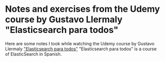 # Notes and exercises from the Udemy course by Gustavo Llermaly "Elasticsearch para todos"

Here are some notes I took while watching the Udemy course by Gustavo Llermaly ["Elasticsearch para todos"](https://www.udemy.com/share/108Xxg3@KSyfcpPQBlnmfWBVN7kZGeGN5g_CE7XDQIlevo2gJDuM3qQnKBvrgARJ7inwMOW5rw==/) "Elasticsearch para todos" is a course of ElasticSearch in Spanish.
